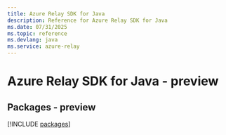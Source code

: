 ```yaml
---
title: Azure Relay SDK for Java
description: Reference for Azure Relay SDK for Java
ms.date: 07/31/2025
ms.topic: reference
ms.devlang: java
ms.service: azure-relay
---
```

# Azure Relay SDK for Java - preview
## Packages - preview
[!INCLUDE [packages](relay-index.md)]